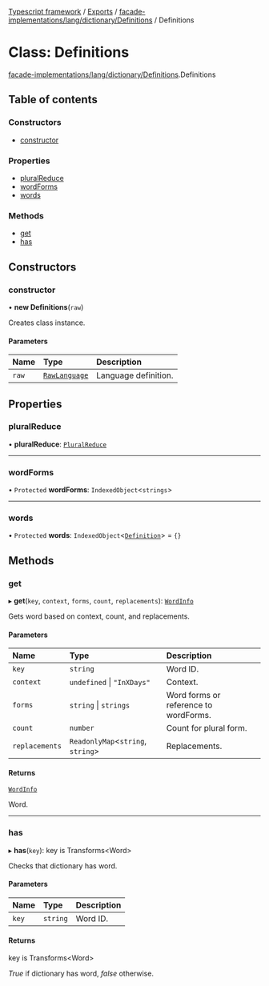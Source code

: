 [Typescript framework](../index.md) / [Exports](../modules.md) / [facade-implementations/lang/dictionary/Definitions](../modules/facade_implementations_lang_dictionary_Definitions.md) / Definitions

# Class: Definitions

[facade-implementations/lang/dictionary/Definitions](../modules/facade_implementations_lang_dictionary_Definitions.md).Definitions

## Table of contents

### Constructors

- [constructor](facade_implementations_lang_dictionary_Definitions.Definitions.md#constructor)

### Properties

- [pluralReduce](facade_implementations_lang_dictionary_Definitions.Definitions.md#pluralreduce)
- [wordForms](facade_implementations_lang_dictionary_Definitions.Definitions.md#wordforms)
- [words](facade_implementations_lang_dictionary_Definitions.Definitions.md#words)

### Methods

- [get](facade_implementations_lang_dictionary_Definitions.Definitions.md#get)
- [has](facade_implementations_lang_dictionary_Definitions.Definitions.md#has)

## Constructors

### constructor

• **new Definitions**(`raw`)

Creates class instance.

#### Parameters

| Name | Type | Description |
| :------ | :------ | :------ |
| `raw` | [`RawLanguage`](../interfaces/facade_implementations_lang_dictionary_types.RawLanguage.md) | Language definition. |

## Properties

### pluralReduce

• **pluralReduce**: [`PluralReduce`](../interfaces/facade_implementations_lang_dictionary_types.PluralReduce.md)

___

### wordForms

• `Protected` **wordForms**: `IndexedObject`<`strings`\>

___

### words

• `Protected` **words**: `IndexedObject`<[`Definition`](facade_implementations_lang_dictionary_Definition.Definition.md)\> = `{}`

## Methods

### get

▸ **get**(`key`, `context`, `forms`, `count`, `replacements`): [`WordInfo`](../interfaces/facade_implementations_lang_dictionary_types.WordInfo.md)

Gets word based on context, count, and replacements.

#### Parameters

| Name | Type | Description |
| :------ | :------ | :------ |
| `key` | `string` | Word ID. |
| `context` | `undefined` \| ``"InXDays"`` | Context. |
| `forms` | `string` \| `strings` | Word forms or reference to wordForms. |
| `count` | `number` | Count for plural form. |
| `replacements` | `ReadonlyMap`<`string`, `string`\> | Replacements. |

#### Returns

[`WordInfo`](../interfaces/facade_implementations_lang_dictionary_types.WordInfo.md)

Word.

___

### has

▸ **has**(`key`): key is Transforms<Word\>

Checks that dictionary has word.

#### Parameters

| Name | Type | Description |
| :------ | :------ | :------ |
| `key` | `string` | Word ID. |

#### Returns

key is Transforms<Word\>

_True_ if dictionary has word, _false_ otherwise.
